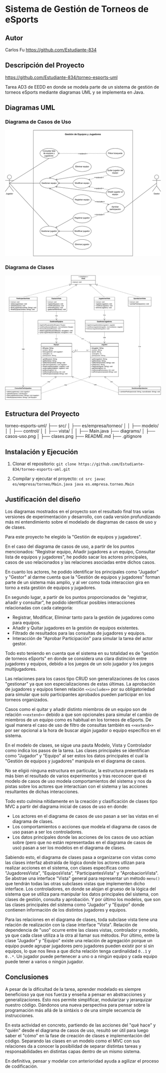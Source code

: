 # Sistema de Gestión de Torneos de eSports 

## Autor 
Carlos Fu
https://github.com/Estudiante-834


## Descripción del Proyecto 
 
https://github.com/Estudiante-834/torneo-esports-uml

Tarea AD3 de EEDD en donde se modela parte de un sistema de gestión de torneos eSports mediante diagramas UML y se implementa en Java.


## Diagramas UML 
### Diagrama de Casos de Uso 
![Diagrama de casos de uso](diagrams/casos-uso.png) 
 
### Diagrama de Clases 
![Diagrama de clases](diagrams/clases.png) 


## Estructura del Proyecto 
 
torneo-esports-uml/
├── src/ 
│ ├── es/empresa/torneo/ 
│ │ ├── modelo/ 
│ │ ├── control/ 
│ │ ├── vista/ 
│ │ ├── Main.java 
├── diagrams/ 
│ ├── casos-uso.png 
│ ├── clases.png 
├── README.md 
├── .gitignore


## Instalación y Ejecución 
1. Clonar el repositorio: 
`git clone https://github.com/Estudiante-834/torneo-esports-uml.git`

2. Compilar y ejecutar el proyecto: 
`cd src javac es/empresa/torneo/Main.java java es.empresa.torneo.Main` 


## Justificación del diseño 

Los diagramas mostrados en el proyecto son el resultado final tras varias versiones de experimentación y desarrollo, con cada versión profundizando más mi entendimiento sobre el modelado de diagramas de casos de uso y de clases.

Para este proyecto he elegido la "Gestión de equipos y jugadores". 

En el caso del diagrama de casos de uso, a partir de los puntos mencionados: "Registrar equipo, Añadir jugadores a un equipo, Consultar lista de equipos y jugadores", he podido sacar los actores principales, casos de uso relacionados y las relaciones asociadas entre dichos casos.

En cuanto los actores, he podido identificar los principales como "Jugador" y "Gestor" al darme cuenta que la "Gestión de equipos y jugadores" forman parte de un sistema más amplio, y al ver como toda interaccion gira en torno a esta gestión de equipos y jugadores.

En segundo lugar, a partir de los puntos proporcionados de "registrar, añadir y consultar", he podido identificar posibles interacciones relacionadas con cada categoría:

- Registrar, Modificar, Eliminar tanto para la gestión de jugadores como para equipos.
- Añadir y Quitar jugadores en la gestión de equipos existentes.
- Filtrado de resultados para las consultas de jugadores y equipos.
- Interacción de "Aprobar Participación" para simular la tarea del actor gestor.

Todo esto teniendo en cuenta que el sistema en su totalidad es de "gestión de torneos eSports" en donde se considera una clara distinción entre jugadores y equipos, debido a los juegos de un solo jugador y los juegos multijugadores.

Las relaciones para los casos tipo CRUD son generalizaciones de los casos "gestionar" ya que son especializaciones de estas últimas. La aprobación de jugadores y equipos tienen relación `<<include>>` por su obligatoriedad para simular que solo participantes aprobados pueden participar en los torneos organizados.

Casos como el quitar y añadir distinto miembros de un equipo son de relación `<<extend>>` debido a que son opcionales para simular el cambio de miembros de un equipo como es habitual en los torneos de eSports. De igual manera el caso de uso de filtro de consultas también es `<<extend>>` por ser opcional a la hora de buscar algún jugador o equipo específico en el sistema.

En el modelo de clases, se sigue una pauta Modelo, Vista y Controlador como indica los pasos de la tarea. 
Las clases principales se identifican como "Jugador" y "Equipo" al ser estos los datos principales el cual la "Gestión de equipos y jugadores" manipula en el diagrama de casos. 

No se eligió ninguna estructura en particular, la estructura presentada es más bien el resultado de varios experimentos y tras reconocer que el modelo de casos de uso modela comportamientos del sistema y nos da pistas sobre los actores que interactúan con el sistema y las acciones resultantes de dichas interacciones. 

Todo esto culmina nítidamente en la creación y clasificación de clases tipo MVC a partir del diagrama inicial de casos de uso en donde:

- Los actores en el diagrama de casos de uso pasan a ser las vistas en el diagrama de clases.
- Los comportamientos o acciones que modela el diagrama de casos de uso pasan a ser los controladores.
- Los datos principales donde las acciones de los casos de uso actúan sobre (pero que no están representadas en el diagrama de casos de uso) pasan a ser los modelos en el diagrama de clases.

Sabiendo esto, el diagrama de clases pasa a organizarse con vistas como las clases interfaz abstraída de lógica donde los actores utlizan para realizar acciones en el sistema, con clases específicas como "JugadoresVista", "EquiposVista", "ParticipantesVista" y "AprobacionVista". Se abstrae una interface "Vista" general para representar un método `menu()` que tendrán todas las otras subclases vistas que implementen dicho interface. Los controladores, en donde se alojan el grueso de la lógica del sistema que se utiliza para manipular los datos principales del sistema, con clases de gestión, consulta y aprobación. Y por último los modelos, que son las clases principales del sistema como "Jugador" y "Equipo" donde contienen información de los distintos jugadores y equipos.

Para las relaciones en el diagrama de clases, toda subclase vista tiene una relación de realización con la clase interface "Vista". Relación de dependencia de "uso" ocurre entre las clases vistas, controlador y modelo, ya que cada clase utiliza a la otra al llamar sus métodos. Por último, entre la clase "Jugador" y "Equipo" existe una relación de agregación porque un equipo puede agrupar jugadores pero jugadores pueden existir por sí sin equipos, lo que nos lleva a que dicha relación tenga cardinalidad `0..1` y `0..*`. Un jugador puede pertenecer a uno o a ningún equipo y cada equipo puede tener a varios o ningún jugador.


## Conclusiones  

A pesar de la dificultad de la tarea, aprender modelado es siempre beneficioso ya que nos fuerza y enseña a pensar en abstracciones y generalizaciones. Esto nos permite simplificar, modularizar y jerarquizar nuestro código. Dándonos una nueva perspectiva para pensar sobre la programación más allá de la sintáxis o de una simple secuencia de instrucciones.

En esta actividad en concreto, partiendo de las acciones del "qué hace" y "quién" desde el diagrama de casos de uso, resultó ser útil para luego saber el "cómo" en la fase de creación de clases e implementación del código. Separando las clases en un modelo como el MVC con sus relaciones da a conocer la posibilidad de separar distintas tareas y responsabilidades en distintas capas dentro de un mismo sistema.

En definitiva, pensar y modelar con anterioridad ayuda a agilizar el proceso de codificación.